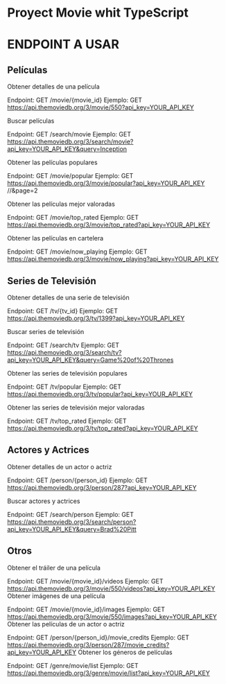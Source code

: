 # Proyect Movie whit TypeScript

# ENDPOINT A USAR

## Películas
Obtener detalles de una película

Endpoint: GET /movie/{movie_id}
Ejemplo: GET https://api.themoviedb.org/3/movie/550?api_key=YOUR_API_KEY 

Buscar películas

Endpoint: GET /search/movie
Ejemplo: GET https://api.themoviedb.org/3/search/movie?api_key=YOUR_API_KEY&query=Inception

Obtener las películas populares

Endpoint: GET /movie/popular
Ejemplo: GET https://api.themoviedb.org/3/movie/popular?api_key=YOUR_API_KEY //&page=2

Obtener las películas mejor valoradas

Endpoint: GET /movie/top_rated
Ejemplo: GET https://api.themoviedb.org/3/movie/top_rated?api_key=YOUR_API_KEY

Obtener las películas en cartelera

Endpoint: GET /movie/now_playing
Ejemplo: GET https://api.themoviedb.org/3/movie/now_playing?api_key=YOUR_API_KEY


## Series de Televisión
Obtener detalles de una serie de televisión

Endpoint: GET /tv/{tv_id}
Ejemplo: GET https://api.themoviedb.org/3/tv/1399?api_key=YOUR_API_KEY

Buscar series de televisión

Endpoint: GET /search/tv
Ejemplo: GET https://api.themoviedb.org/3/search/tv?api_key=YOUR_API_KEY&query=Game%20of%20Thrones

Obtener las series de televisión populares

Endpoint: GET /tv/popular
Ejemplo: GET https://api.themoviedb.org/3/tv/popular?api_key=YOUR_API_KEY

Obtener las series de televisión mejor valoradas

Endpoint: GET /tv/top_rated
Ejemplo: GET https://api.themoviedb.org/3/tv/top_rated?api_key=YOUR_API_KEY


## Actores y Actrices
Obtener detalles de un actor o actriz

Endpoint: GET /person/{person_id}
Ejemplo: GET https://api.themoviedb.org/3/person/287?api_key=YOUR_API_KEY

Buscar actores y actrices

Endpoint: GET /search/person
Ejemplo: GET https://api.themoviedb.org/3/search/person?api_key=YOUR_API_KEY&query=Brad%20Pitt



## Otros
Obtener el tráiler de una película

Endpoint: GET /movie/{movie_id}/videos
Ejemplo: GET https://api.themoviedb.org/3/movie/550/videos?api_key=YOUR_API_KEY
Obtener imágenes de una película

Endpoint: GET /movie/{movie_id}/images
Ejemplo: GET https://api.themoviedb.org/3/movie/550/images?api_key=YOUR_API_KEY
Obtener las películas de un actor o actriz

Endpoint: GET /person/{person_id}/movie_credits
Ejemplo: GET https://api.themoviedb.org/3/person/287/movie_credits?api_key=YOUR_API_KEY
Obtener los géneros de películas

Endpoint: GET /genre/movie/list
Ejemplo: GET https://api.themoviedb.org/3/genre/movie/list?api_key=YOUR_API_KEY






